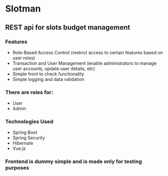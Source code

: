 <h1>Slotman</h1>
<h2>REST api for slots budget management</h2>

<h3>Features</h3>
<ul>
<li> Role-Based Access Control (restrict access to certain features based on user roles)</li>
<li> Transaction and User Management (enable administrators to manage user accounts, update user details, etc)</li>
<li> Simple front to check functionality</li>
<li> Simple logging and data validation</li>
</ul>

<h3>There are roles for:</h3>
<ul>
<li> User</li>
<li> Admin</li>
</ul>

<h3>Technologies Used</h3>
<ul>
<li> Spring Boot  </li>
<li> Spring Security  </li>
<li> Hibernate  </li>
<li> Vue.js </li>
</ul>

<h3>Frontend is dummy simple and is made only for testing purposes </h3>
